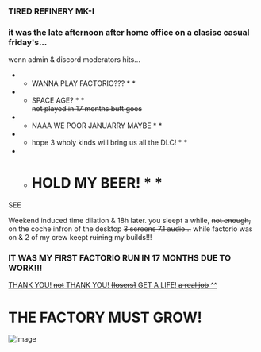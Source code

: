 ### TIRED REFINERY MK-I

### it was the late afternoon after home office on a clasisc casual friday's...
wenn <our> admin & discord moderators hits... 
* * WANNA PLAY FACTORIO??? * *   
* * SPACE AGE? * *  
~~not played in 17 months butt goes~~  
* * NAAA WE POOR JANUARRY MAYBE * *  
* * hope 3 wholy kinds will bring us all the DLC! * *  
* * # HOLD MY BEER! * *  
SEE []()

Weekend induced time dilation & 18h later. you sleept a while, ~~not enough,~~ on the coche infron of the desktop ~~3 screens 7.1 audio...~~ while factorio was on & 2 of my crew keept ~~ruining~~ my builds!!!

### IT WAS MY FIRST FACTORIO RUN IN 17 MONTHS DUE TO WORK!!!
[THANK YOU! ~~not~~ THANK YOU! ~~[losers]~~ GET A LIFE! ~~a real job~~ ^^](https://www.reddit.com/r/factorio/comments/1h9ohe6/comment/m14i6kc/?context=3)
# THE FACTORY MUST GROW!

![image](https://github.com/user-attachments/assets/2d351f29-b443-4340-a836-7046b8d92a63)

